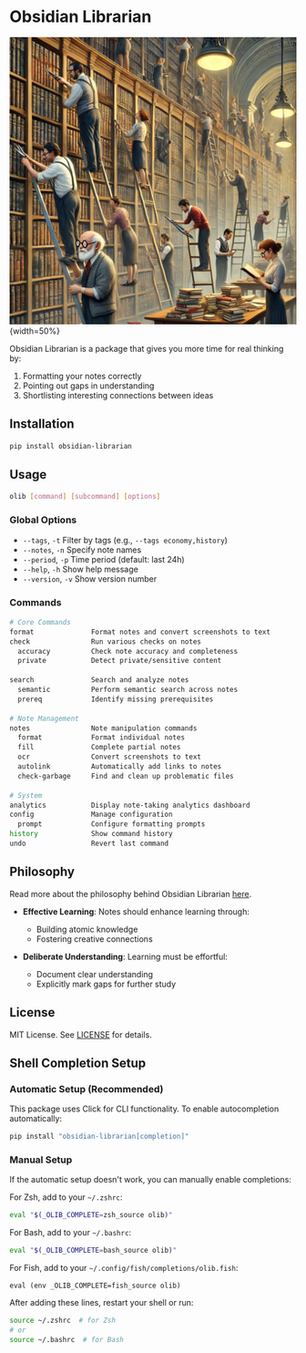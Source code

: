 # Obsidian Librarian

![Obsidian Librarian](readme_assets/librarians.webp){width=50%}

Obsidian Librarian is a package that gives you more time for real thinking by:

1. Formatting your notes correctly
2. Pointing out gaps in understanding
3. Shortlisting interesting connections between ideas

## Installation

```bash
pip install obsidian-librarian
```

## Usage

```bash
olib [command] [subcommand] [options]
```

### Global Options

- `--tags`, `-t`     Filter by tags (e.g., `--tags economy,history`)
- `--notes`, `-n`    Specify note names
- `--period`, `-p`   Time period (default: last 24h)
- `--help`, `-h`     Show help message
- `--version`, `-v`  Show version number

### Commands

```bash
# Core Commands
format              Format notes and convert screenshots to text
check               Run various checks on notes
  accuracy          Check note accuracy and completeness
  private           Detect private/sensitive content

search              Search and analyze notes
  semantic          Perform semantic search across notes
  prereq            Identify missing prerequisites

# Note Management
notes               Note manipulation commands
  format            Format individual notes
  fill              Complete partial notes
  ocr               Convert screenshots to text
  autolink          Automatically add links to notes
  check-garbage     Find and clean up problematic files

# System
analytics           Display note-taking analytics dashboard
config              Manage configuration
  prompt            Configure formatting prompts
history             Show command history
undo                Revert last command
```

## Philosophy

Read more about the philosophy behind Obsidian Librarian [here](https://google.com).

- **Effective Learning**: Notes should enhance learning through:
  - Building atomic knowledge
  - Fostering creative connections

- **Deliberate Understanding**: Learning must be effortful:
  - Document clear understanding
  - Explicitly mark gaps for further study

## License

MIT License. See [LICENSE](LICENSE) for details.

## Shell Completion Setup

### Automatic Setup (Recommended)

This package uses Click for CLI functionality. To enable autocompletion automatically:

```bash
pip install "obsidian-librarian[completion]"
```

### Manual Setup

If the automatic setup doesn't work, you can manually enable completions:

For Zsh, add to your `~/.zshrc`:

```zsh
eval "$(_OLIB_COMPLETE=zsh_source olib)"
```

For Bash, add to your `~/.bashrc`:

```bash
eval "$(_OLIB_COMPLETE=bash_source olib)"
```

For Fish, add to your `~/.config/fish/completions/olib.fish`:

```fish
eval (env _OLIB_COMPLETE=fish_source olib)
```

After adding these lines, restart your shell or run:

```bash
source ~/.zshrc  # for Zsh
# or
source ~/.bashrc  # for Bash
```
